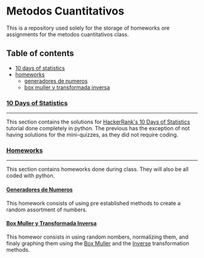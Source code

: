 # Metodos Cuantitativos #

This is a repository used solely for the storage of homeworks ore assignments for the metodos cuantitativos class.

## Table of contents ##

* [10 days of statistics](#10-days-of-statistics)
* [homeworks](#homeworks)
    * [generadores de numeros](#generadores-de-numeros)
    * [box muller y transformada inversa](#box-muller-y-transformada-inversa)

### [10 Days of Statistics](https://github.com/ferpart/metodos_cuantitativos/tree/master/10_days_of_statistics) ###
___

This section contains the solutions for [HackerRank's 10 Days of Statistics](https://www.hackerrank.com/domains/tutorials/10-days-of-statistics) tutorial done completely in python. The previous has the exception of not having solutions for the mini-quizzes, as they did not require coding.

### [Homeworks](https://github.com/ferpart/metodos_cuantitativos/tree/master/homeworksm) ###
___

This section contains homeworks done during class. They will also be all coded with python.

#### [Generadores de Numeros](https://github.com/ferpart/metodos_cuantitativos/tree/master/homeworks/generadores_de_numeros) ####

This homework consists of using pre established methods to create a random assortment of numbers.

#### [Box Muller y Transformada Inversa](https://github.com/ferpart/metodos_cuantitativos/tree/master/homeworks/box_muller_y_transformada_inversa) ####

This homewor consists in using random nombers, normalizing them, and finaly graphing them using the [Box Muller](https://en.wikipedia.org/wiki/Box%E2%80%93Muller_transform) and the [Inverse](https://en.wikipedia.org/wiki/Inverse_transform_sampling) transformation methods.